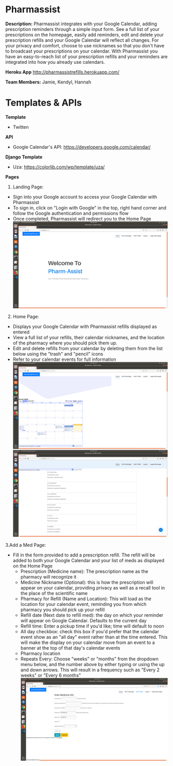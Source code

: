 # Pharmassist #
**Description:** Pharmassist integrates with your Google Calendar, adding prescription reminders through a simple input form. See a full list of your prescriptions on the homepage, easily add reminders, edit and delete your prescription refills and your Google Calendar will reflect all changes. For your privacy and comfort, choose to use nicknames so that you don't have to broadcast your prescriptions on your calendar. With Pharmassist you have an easy-to-reach list of your prescription refills and your reminders are integrated into how you already use calendars.

**Heroku App**
http://pharmassistrefills.herokuapp.com/

**Team Members:** Jamie, Kendyl, Hannah

# Templates & APIs #
**Template**
* Twitten

**API**
* Google Calendar's API: https://developers.google.com/calendar/

**Django Template**
* Uza: https://colorlib.com/wp/template/uza/

**Pages**
1. Landing Page: 
  * Sign into your Google account to access your Google Calendar with Pharmassist
  * To sign in, click on "Login with Google" in the top, right hand corner and follow the Google authentication and permissions flow
  * Once completed, Pharmassist will redirect you to the Home Page
![Image of Landing Page](https://github.com/HannahHighfill/Pharm_Assist/blob/master/wireframes%20and%20screenshots/Landing%20Page.png)

2. Home Page:
  * Displays your Google Calendar with Pharmassist refills displayed as entered
  * View a full list of your refills, their calendar nicknames, and the location of the pharmacy where you should pick them up.
  * Edit and delete refills from your calendar by deleting them from the list below using the "trash" and "pencil" icons
  * Refer to your calendar events for full information
![Image of Home Page, Calendar](https://github.com/HannahHighfill/Pharm_Assist/blob/master/wireframes%20and%20screenshots/homepage_calendar.png)
![Image of Home Page, Refills](https://github.com/HannahHighfill/Pharm_Assist/blob/master/wireframes%20and%20screenshots/homepage_refills.png)
  
3.Add a Med Page:
* Fill in the form provided to add a prescription refill. The refill will be added to both your Google Calendar and your list of meds as displayed on the Home Page
  * Prescription (Medicine name): The prescription name as the pharmacy will recognize it
  * Medicine Nickname (Optional): this is how the prescription will appear on your calendar, providing privacy as well as a recall tool in the place of the scientific name
  * Pharmacy for Refill (Name and Location): This will load as the location for your calendar event, reminding you from which pharmacy you should pick up your refill
  * Refill date (Next date to refill med): the day on which your reminder will appear on Google Calendar. Defaults to the current day
  * Refill time: Enter a pickup time if you'd like; time will default to noon
  * All day checkbox: check this box if you'd prefer that the calendar event show as an "all day" event rather than at the time entered. This will make the display on your calendar move from an event to a banner at the top of that day's calendar events
  * Pharmacy location
  * Repeats Every: Choose "weeks" or "months" from the dropdown menu below, and the number above by either typing or using the up and down arrows. This will result in a frequency such as "Every 2 weeks" or "Every 6 months"
![Image of Add a med page](https://github.com/HannahHighfill/Pharm_Assist/blob/master/wireframes%20and%20screenshots/add_a_med_page.png)
